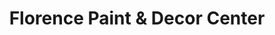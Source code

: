 ---
title: "Florence Paint & Decor Center"
url: /florence/florence-paint-and-decor-center/
shop: paint
---